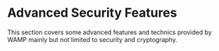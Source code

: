 # Advanced Security Features

This section covers some advanced features and technics provided by WAMP mainly but not limited to 
security and cryptography.
